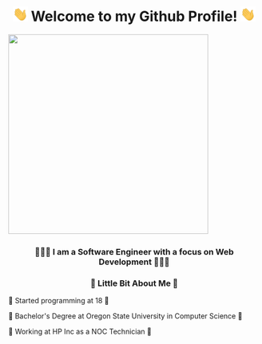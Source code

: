 <h1 align="center"><img src="https://raw.githubusercontent.com/ABSphreak/ABSphreak/master/gifs/Hi.gif" width="30px" /> Welcome to my Github Profile! <img src="https://raw.githubusercontent.com/ABSphreak/ABSphreak/master/gifs/Hi.gif" width="30px" /></h1>

<img src="https://user-images.githubusercontent.com/74038190/219923809-b86dc415-a0c2-4a38-bc88-ad6cf06395a8.gif" height="400px" width="400px"/> 

<h3 align="center">🧑🏻‍💻 I am a Software Engineer with a focus on Web Development 🧑🏻‍💻</h3>

<h3 align="center">🫣 Little Bit About Me 🫣</h3>

<p>🤖 Started programming at 18 🤖</p>
<p>🦫 Bachelor's Degree at Oregon State University in Computer Science 🦫</p>
<p>💼 Working at HP Inc as a NOC Technician 💼</p>
